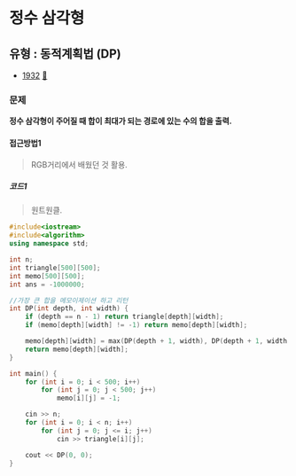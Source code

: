 # 정수 삼각형
## 유형 : 동적계획법 (DP)
* [1932](https://www.acmicpc.net/problem/1932) [:page_facing_up:](https://github.com/rudeore333/TIL/blob/master/Algorithm/codes/1932.cpp)


### 문제
 **정수 삼각형이 주어질 때 합이 최대가 되는 경로에 있는 수의 합을 출력.**

 #### 접근방법1
> RGB거리에서 배웠던 것 활용.

##### 코드1
> 원트원클.

```cpp
#include<iostream>
#include<algorithm>
using namespace std;

int n;
int triangle[500][500];
int memo[500][500];
int ans = -1000000;

//가장 큰 합을 메모이제이션 하고 리턴
int DP(int depth, int width) {
	if (depth == n - 1) return triangle[depth][width];
	if (memo[depth][width] != -1) return memo[depth][width];

	memo[depth][width] = max(DP(depth + 1, width), DP(depth + 1, width + 1)) + triangle[depth][width];
	return memo[depth][width];
}

int main() {
	for (int i = 0; i < 500; i++)
		for (int j = 0; j < 500; j++)
			memo[i][j] = -1;

	cin >> n;
	for (int i = 0; i < n; i++)
		for (int j = 0; j <= i; j++)
			cin >> triangle[i][j];

	cout << DP(0, 0);
}
```
